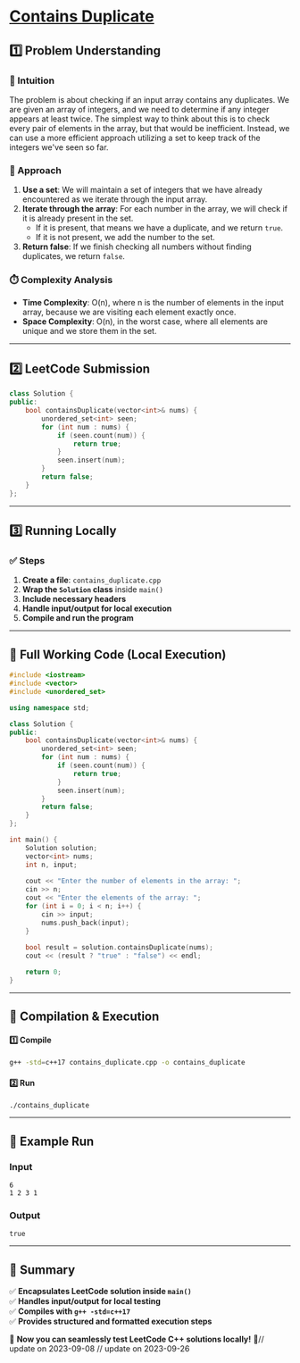 # **[Contains Duplicate](https://leetcode.com/problems/contains-duplicate/description/)**  

## **1️⃣ Problem Understanding**  
### **📌 Intuition**  
The problem is about checking if an input array contains any duplicates. We are given an array of integers, and we need to determine if any integer appears at least twice. The simplest way to think about this is to check every pair of elements in the array, but that would be inefficient. Instead, we can use a more efficient approach utilizing a set to keep track of the integers we've seen so far. 

### **🚀 Approach**  
1. **Use a set**: We will maintain a set of integers that we have already encountered as we iterate through the input array.
2. **Iterate through the array**: For each number in the array, we will check if it is already present in the set.
   - If it is present, that means we have a duplicate, and we return `true`.
   - If it is not present, we add the number to the set.
3. **Return false**: If we finish checking all numbers without finding duplicates, we return `false`.

### **⏱️ Complexity Analysis**  
- **Time Complexity**: O(n), where n is the number of elements in the input array, because we are visiting each element exactly once.
- **Space Complexity**: O(n), in the worst case, where all elements are unique and we store them in the set.

---  

## **2️⃣ LeetCode Submission**  
```cpp
class Solution {
public:
    bool containsDuplicate(vector<int>& nums) {
        unordered_set<int> seen;
        for (int num : nums) {
            if (seen.count(num)) {
                return true;
            }
            seen.insert(num);
        }
        return false;
    }
};  
```  

---  

## **3️⃣ Running Locally**  
### **✅ Steps**  
1. **Create a file**: `contains_duplicate.cpp`  
2. **Wrap the `Solution` class** inside `main()`  
3. **Include necessary headers**  
4. **Handle input/output for local execution**  
5. **Compile and run the program**  

---  

## **📝 Full Working Code (Local Execution)**  
```cpp
#include <iostream>
#include <vector>
#include <unordered_set>

using namespace std;

class Solution {
public:
    bool containsDuplicate(vector<int>& nums) {
        unordered_set<int> seen;
        for (int num : nums) {
            if (seen.count(num)) {
                return true;
            }
            seen.insert(num);
        }
        return false;
    }
};

int main() {
    Solution solution;
    vector<int> nums;
    int n, input;
    
    cout << "Enter the number of elements in the array: ";
    cin >> n;
    cout << "Enter the elements of the array: ";
    for (int i = 0; i < n; i++) {
        cin >> input;
        nums.push_back(input);
    }
    
    bool result = solution.containsDuplicate(nums);
    cout << (result ? "true" : "false") << endl;

    return 0;
}  
```  

---  

## **🔧 Compilation & Execution**  
#### **1️⃣ Compile**  
```bash
g++ -std=c++17 contains_duplicate.cpp -o contains_duplicate
```  

#### **2️⃣ Run**  
```bash
./contains_duplicate
```  

---  

## **🎯 Example Run**  
### **Input**  
```
6
1 2 3 1
```  
### **Output**  
```
true
```  

---  

## **📌 Summary**  
✅ **Encapsulates LeetCode solution inside `main()`**  
✅ **Handles input/output for local testing**  
✅ **Compiles with `g++ -std=c++17`**  
✅ **Provides structured and formatted execution steps**  

🚀 **Now you can seamlessly test LeetCode C++ solutions locally!** 🚀// update on 2023-09-08
// update on 2023-09-26
